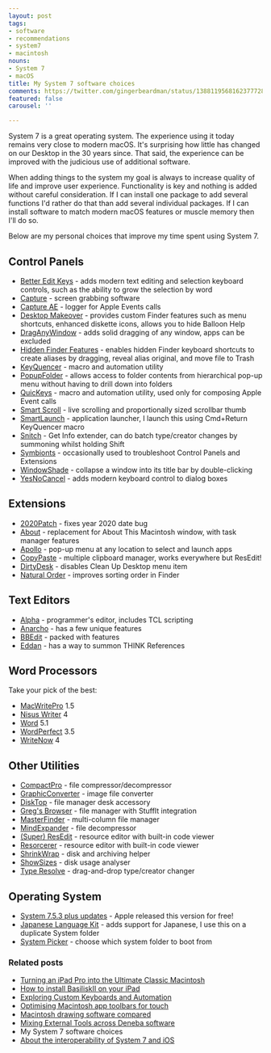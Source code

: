 ```yaml
---
layout: post
tags:
- software
- recommendations
- system7
- macintosh
nouns:
- System 7
- macOS
title: My System 7 software choices
comments: https://twitter.com/gingerbeardman/status/1388119568162377728
featured: false
carousel: ''

---
```

System 7 is a great operating system. The experience using it today remains very close to modern macOS. It's surprising how little has changed on our Desktop in the 30 years since. That said, the experience can be improved with the judicious use of additional software.

When adding things to the system my goal is always to increase quality of life and improve user experience. Functionality is key and nothing is added without careful consideration. If I can install one package to add several functions I'd rather do that than add several individual packages. If I can install software to match modern macOS features or muscle memory then I'll do so.

Below are my personal choices that improve my time spent using System 7.

## Control Panels

* [Better Edit Keys](https://macintoshgarden.org/apps/better-edit-keys) - adds modern text editing and selection keyboard controls, such as the ability to grow the selection by word
* [Capture](https://macintoshgarden.org/apps/capture-402) - screen grabbing software
* [Capture AE](https://macintoshgarden.org/apps/capture-ae) - logger for Apple Events calls
* [Desktop Makeover](https://macintoshgarden.org/apps/aladdin-desktop-tools) - provides custom Finder features such as menu shortcuts, enhanced diskette icons, allows you to hide Balloon Help
* [DragAnyWindow](https://macintoshgarden.org/apps/draganywindow "https://macintoshgarden.org/apps/draganywindow") - adds solid dragging of any window, apps can be excluded
* [Hidden Finder Features](https://macintoshgarden.org/apps/hidden-finder-features) - enables hidden Finder keyboard shortcuts to create aliases by dragging, reveal alias original, and move file to Trash
* [KeyQuencer](https://macintoshgarden.org/apps/keyquencer) - macro and automation utility
* [PopupFolder](https://macintoshgarden.org/apps/popup-folder-201) - allows access to folder contents from hierarchical pop-up menu without having to drill down into folders
* [QuicKeys](https://macintoshgarden.org/apps/quickeys-353) - macro and automation utility, used only for composing Apple Event calls
* [Smart Scroll](https://macintoshgarden.org/apps/smart-scroll) - live scrolling and proportionally sized scrollbar thumb
* [SmartLaunch](https://macintoshgarden.org/apps/smartlaunch-308) - application launcher, I launch this using Cmd+Return KeyQuencer macro
* [Snitch](https://macintoshgarden.org/apps/snitch) - Get Info extender, can do batch type/creator changes by summoning whilst holding Shift
* [Symbionts](https://macintoshgarden.org/apps/symbionts-286) - occasionally used to troubleshoot Control Panels and Extensions
* [WindowShade](https://macintoshgarden.org/apps/windowshade) - collapse a window into its title bar by double-clicking
* [YesNoCancel](https://macintoshgarden.org/apps/yesnocancel-121) - adds modern keyboard control to dialog boxes

## Extensions

* [2020Patch](https://macintoshgarden.org/apps/2020patch) - fixes year 2020 date bug
* [About](https://macintoshgarden.org/apps/about) - replacement for About This Macintosh window, with task manager features
* [Apollo](https://macintoshgarden.org/apps/apollo) - pop-up menu at any location to select and launch apps
* [CopyPaste](https://macintoshgarden.org/apps/copypaste-33) - multiple clipboard manager, works everywhere but ResEdit!
* [DirtyDesk](https://macgui.com/downloads/?file_id=26327) - disables Clean Up Desktop menu item
* [Natural Order](https://macintoshgarden.org/apps/natural-order) - improves sorting order in Finder

## Text Editors

* [Alpha](https://macgui.com/downloads/?file_id=20966) - programmer's editor, includes TCL scripting
* [Anarcho](https://macintoshgarden.org/apps/anarcho-16) - has a few unique features
* [BBEdit](https://macintoshgarden.org/apps/bbedit-5) - packed with features
* [Eddan](https://macgui.com/downloads/?file_id=21218) - has a way to summon THINK References

## Word Processors

Take your pick of the best:

* [MacWritePro](https://macintoshgarden.org/apps/macwrite-pro-15) 1.5
* [Nisus Writer](https://macintoshgarden.org/apps/nisus-writer-4) 4
* [Word](https://macintoshgarden.org/apps/microsoft-word) 5.1
* [WordPerfect](https://macintoshgarden.org/apps/wordperfect-35-novell) 3.5
* [WriteNow](https://macintoshgarden.org/apps/writenow) 4

## Other Utilities

* [CompactPro](https://macintoshgarden.org/apps/compact-pro) - file compressor/decompressor
* [GraphicConverter](https://macintoshgarden.org/apps/graphicconverter-4x) - image file converter
* [DiskTop](https://macintoshgarden.org/apps/disktop-453) - file manager desk accessory
* [Greg's Browser](https://macintoshgarden.org/apps/gregs-browser) - file manager with StuffIt integration
* [MasterFinder](https://macintoshgarden.org/apps/masterfinder-13-fat) - multi-column file manager
* [MindExpander](https://macintoshgarden.org/apps/mindexpander) - file decompressor
* [(Super) ResEdit](https://macintoshgarden.org/apps/super-resedit-213) - resource editor with built-in code viewer
* [Resorcerer](https://macintoshgarden.org/apps/resorcerer-125) - resource editor with built-in code viewer
* [ShrinkWrap](https://macintoshgarden.org/apps/shrinkwrap-21) - disk and archiving helper
* [ShowSizes](https://www.macgui.com/downloads/?file_id=23652) - disk usage analyser
* [Type Resolve](https://macintoshgarden.org/apps/type-resolve-201) - drag-and-drop type/creator changer

## Operating System

* [System 7.5.3 plus updates](https://macintoshgarden.org/apps/macintosh-os-755) - Apple released this version for free!
* [Japanese Language Kit](https://macintoshgarden.org/apps/japanese-language-kit-v12) - adds support for Japanese, I use this on a duplicate System folder
* [System Picker](https://macintoshgarden.org/apps/system-picker) - choose which system folder to boot from

### Related posts

* [Turning an iPad Pro into the Ultimate Classic Macintosh](/2021/04/17/turning-an-ipad-pro-into-the-ultimate-classic-macintosh)
* [How to install BasiliskII on your iPad](/2021/04/21/building-basiliskii-for-ios/)
* [Exploring Custom Keyboards and Automation](/2021/04/19/automating-interactions-using-apple-events/)
* [Optimising Macintosh app toolbars for touch](/2021/03/28/changing-the-size-of-toolbar-items-using-resedit/)
* [Macintosh drawing software compared](/2021/04/24/macintosh-drawing-software-compared/)
* [Mixing External Tools across Deneba software](/2021/04/25/mixing-external-tools-across-deneba-software/)
* My System 7 software choices
* [About the interoperability of System 7 and iOS](/2021/05/03/interoperability-of-system-7-and-ios/)
